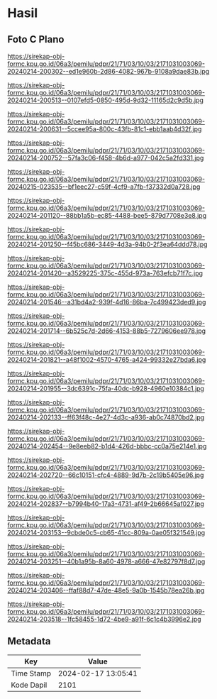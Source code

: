 # Hasil

## Foto C Plano

https://sirekap-obj-formc.kpu.go.id/06a3/pemilu/pdpr/21/71/03/10/03/2171031003069-20240214-200302--ed1e960b-2d86-4082-967b-9108a9dae83b.jpg

https://sirekap-obj-formc.kpu.go.id/06a3/pemilu/pdpr/21/71/03/10/03/2171031003069-20240214-200513--0107efd5-0850-495d-9d32-11165d2c9d5b.jpg

https://sirekap-obj-formc.kpu.go.id/06a3/pemilu/pdpr/21/71/03/10/03/2171031003069-20240214-200631--5ccee95a-800c-43fb-81c1-ebb1aab4d32f.jpg

https://sirekap-obj-formc.kpu.go.id/06a3/pemilu/pdpr/21/71/03/10/03/2171031003069-20240214-200752--57fa3c06-f458-4b6d-a977-042c5a2fd331.jpg

https://sirekap-obj-formc.kpu.go.id/06a3/pemilu/pdpr/21/71/03/10/03/2171031003069-20240215-023535--bf1eec27-c59f-4cf9-a7fb-f37332d0a728.jpg

https://sirekap-obj-formc.kpu.go.id/06a3/pemilu/pdpr/21/71/03/10/03/2171031003069-20240214-201120--88bb1a5b-ec85-4488-bee5-879d7708e3e8.jpg

https://sirekap-obj-formc.kpu.go.id/06a3/pemilu/pdpr/21/71/03/10/03/2171031003069-20240214-201250--f45bc686-3449-4d3a-94b0-2f3ea64ddd78.jpg

https://sirekap-obj-formc.kpu.go.id/06a3/pemilu/pdpr/21/71/03/10/03/2171031003069-20240214-201420--a3529225-375c-455d-973a-763efcb71f7c.jpg

https://sirekap-obj-formc.kpu.go.id/06a3/pemilu/pdpr/21/71/03/10/03/2171031003069-20240214-201546--a31bd4a2-939f-4d16-86ba-7c499423ded9.jpg

https://sirekap-obj-formc.kpu.go.id/06a3/pemilu/pdpr/21/71/03/10/03/2171031003069-20240214-201714--6b525c7d-2d66-4153-88b5-7279606ee978.jpg

https://sirekap-obj-formc.kpu.go.id/06a3/pemilu/pdpr/21/71/03/10/03/2171031003069-20240214-201821--a48f1002-4570-4765-a424-99332e27bda6.jpg

https://sirekap-obj-formc.kpu.go.id/06a3/pemilu/pdpr/21/71/03/10/03/2171031003069-20240214-201955--3dc6391c-75fa-40dc-b928-4960e10384c1.jpg

https://sirekap-obj-formc.kpu.go.id/06a3/pemilu/pdpr/21/71/03/10/03/2171031003069-20240214-202133--ff63f48c-4e27-4d3c-a936-ab0c74870bd2.jpg

https://sirekap-obj-formc.kpu.go.id/06a3/pemilu/pdpr/21/71/03/10/03/2171031003069-20240214-202454--9e8eeb82-b1d4-426d-bbbc-cc0a75e214e1.jpg

https://sirekap-obj-formc.kpu.go.id/06a3/pemilu/pdpr/21/71/03/10/03/2171031003069-20240214-202720--66c10151-cfc4-4889-9d7b-2c19b5405e96.jpg

https://sirekap-obj-formc.kpu.go.id/06a3/pemilu/pdpr/21/71/03/10/03/2171031003069-20240214-202837--b7994b40-17a3-4731-af49-2b66645af027.jpg

https://sirekap-obj-formc.kpu.go.id/06a3/pemilu/pdpr/21/71/03/10/03/2171031003069-20240214-203153--9cbde0c5-cb65-41cc-809a-0ae05f321549.jpg

https://sirekap-obj-formc.kpu.go.id/06a3/pemilu/pdpr/21/71/03/10/03/2171031003069-20240214-203251--40b1a95b-8a60-4978-a666-47e82797f8d7.jpg

https://sirekap-obj-formc.kpu.go.id/06a3/pemilu/pdpr/21/71/03/10/03/2171031003069-20240214-203406--ffaf88d7-47de-48e5-9a0b-1545b78ea26b.jpg

https://sirekap-obj-formc.kpu.go.id/06a3/pemilu/pdpr/21/71/03/10/03/2171031003069-20240214-203518--1fc58455-1d72-4be9-a91f-6c1c4b3996e2.jpg


## Metadata

| Key        | Value               |
| ---------- | ------------------- |
| Time Stamp | 2024-02-17 13:05:41 |
| Kode Dapil | 2101                |



